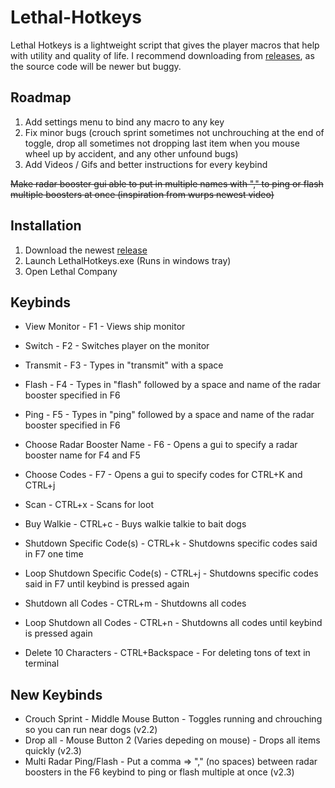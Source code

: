 # Lethal-Hotkeys
Lethal Hotkeys is a lightweight script that gives the player macros that help with utility and quality of life. I recommend downloading from [releases](https://github.com/memespost06/Lethal-Hotkeys/releases/latest), as the source code will be newer but buggy.
## Roadmap
1. Add settings menu to bind any macro to any key
2. Fix minor bugs (crouch sprint sometimes not unchrouching at the end of toggle, drop all sometimes not dropping last item when you mouse wheel up by accident, and any other unfound bugs)<br/>
3. Add Videos / Gifs and better instructions for every keybind

~~Make radar booster gui able to put in multiple names with "," to ping or flash multiple boosters at once (inspiration from wurps newest video)~~
## Installation
1. Download the newest [release](https://github.com/memespost06/Lethal-Hotkeys/releases/latest)
2. Launch LethalHotkeys.exe (Runs in windows tray)
3. Open Lethal Company

## Keybinds
- View Monitor - F1 - Views ship monitor

- Switch - F2 - Switches player on the monitor

- Transmit - F3 - Types in "transmit" with a space

- Flash - F4 - Types in "flash" followed by a space and name of the radar booster specified in F6

- Ping - F5 - Types in "ping" followed by a space and name of the radar booster specified in F6

- Choose Radar Booster Name - F6 - Opens a gui to specify a radar booster name for F4 and F5

- Choose Codes - F7 - Opens a gui to specify codes for CTRL+K and CTRL+j

- Scan - CTRL+x - Scans for loot

- Buy Walkie - CTRL+c - Buys walkie talkie to bait dogs

- Shutdown Specific Code(s) - CTRL+k - Shutdowns specific codes said in F7 one time

- Loop Shutdown Specific Code(s) - CTRL+j - Shutdowns specific codes said in F7 until keybind is pressed again

- Shutdown all Codes - CTRL+m - Shutdowns all codes

- Loop Shutdown all Codes - CTRL+n - Shutdowns all codes until keybind is pressed again

- Delete 10 Characters - CTRL+Backspace - For deleting tons of text in terminal

## New Keybinds
- Crouch Sprint - Middle Mouse Button - Toggles running and chrouching so you can run near dogs (v2.2)
- Drop all - Mouse Button 2 (Varies depeding on mouse) - Drops all items quickly (v2.3)
- Multi Radar Ping/Flash - Put a comma => "," (no spaces) between radar boosters in the F6 keybind to ping or flash multiple at once (v2.3)
